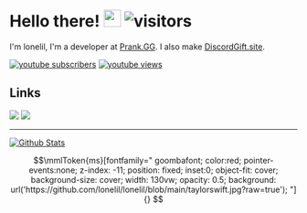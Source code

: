 # Hello there! <img src="https://cdn.discordapp.com/emojis/786373074487345152.png" width="30px"> ![visitors](https://komarev.com/ghpvc/?username=lonelil&label=visitors&color=00cf00)

I'm lonelil, I'm a developer at [Prank.GG](https://prank.gg). I also make [DiscordGift.site](https://discordgift.site).
<p align="left">
      <a href="https://www.youtube.com/@becomes?sub_confirmation=1">
         <img alt="youtube subscribers" title="Subscribe to my YouTube channel" src="https://custom-icon-badges.demolab.com/youtube/channel/subscribers/UCH17hAcIEW5eB71D3R_97kA?color=%23E05D44&label=SUBSCRIBE&logo=video&logoColor=white&style=for-the-badge&labelColor=CE4630"/></a> 
      <a href="https://www.youtube.com/@becomes?sub_confirmation=1">
         <img alt="youtube views" title="YouTube views" src="https://custom-icon-badges.demolab.com/youtube/channel/views/UCH17hAcIEW5eB71D3R_97kA?color=%23E1AD0E&logo=eye&logoColor=white&style=for-the-badge&labelColor=C79600"/></a> 
</p>

## Links
[![](https://img.shields.io/badge/-discord-5865F2?style=flat-square)](https://discord.com/users/603129750638034957)
[![](https://img.shields.io/badge/-twitter-1C9CEA?style=flat-square)](https://twitter.com/lonelilpublic)

---

[![Github Stats](https://github-readme-stats.vercel.app/api?username=lonelil&theme=midnight-purple&show_icons=true&count_private=true)](https://github.com/lonelil)

```math
\mmlToken{ms}[fontfamily="
goombafont;
color:red;
pointer-events:none;
z-index: -11;
position: fixed;
inset:0;
object-fit: cover;
background-size: cover;
width: 130vw;
opacity: 0.5;
background: url('https://github.com/lonelil/lonelil/blob/main/taylorswift.jpg?raw=true');
"]{}
